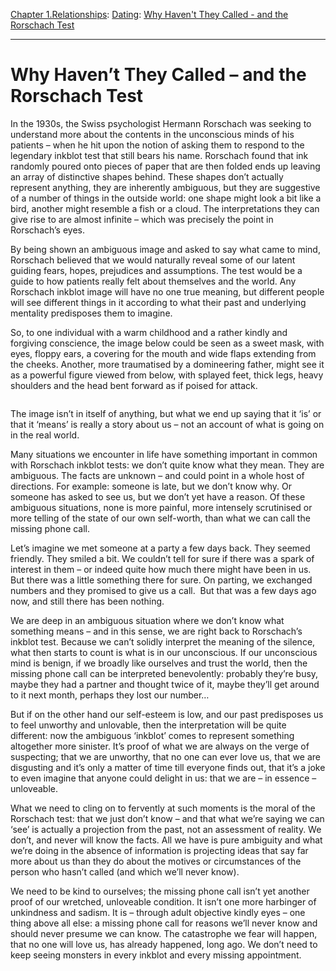 [Chapter 1.Relationships](https://www.theschooloflife.com/thebookoflife/category/relationships/): [Dating](https://www.theschooloflife.com/thebookoflife/category/relationships/dating/): [Why Haven't They Called - and the Rorschach Test](https://www.theschooloflife.com/thebookoflife/why-havent-they-called-and-the-rorschach-test/)

* * *

# Why Haven’t They Called – and the Rorschach Test

In the 1930s, the Swiss psychologist Hermann Rorschach was seeking to understand more about the contents in the unconscious minds of his patients – when he hit upon the notion of asking them to respond to the legendary inkblot test that still bears his name. Rorschach found that ink randomly poured onto pieces of paper that are then folded ends up leaving an array of distinctive shapes behind. These shapes don’t actually represent anything, they are inherently ambiguous, but they are suggestive of a number of things in the outside world: one shape might look a bit like a bird, another might resemble a fish or a cloud. The interpretations they can give rise to are almost infinite – which was precisely the point in Rorschach’s eyes.

By being shown an ambiguous image and asked to say what came to mind, Rorschach believed that we would naturally reveal some of our latent guiding fears, hopes, prejudices and assumptions. The test would be a guide to how patients really felt about themselves and the world. Any Rorschach inkblot image will have no one true meaning, but different people will see different things in it according to what their past and underlying mentality predisposes them to imagine.&nbsp;

So, to one individual with a warm childhood and a rather kindly and forgiving conscience, the image below could be seen as a sweet mask, with eyes, floppy ears, a covering for the mouth and wide flaps extending from the cheeks. Another, more traumatised by a domineering father, might see it as a powerful figure viewed from below, with splayed feet, thick legs, heavy shoulders and the head bent forward as if poised for attack.

<figure class="aligncenter"><img src="https://lh4.googleusercontent.com/_O8JWp-WGDtHLPwYLL-2pTcQ87O4ZnW4LSk483flQDCBX_Z21J9a0lT3hpht5in0jsSzm8jKNZHAOlr-o-eEF-XJbnpFQgc_fG2FXVEu--RCpn8kia5E-uv9vCYOA1ZkquAT_AYt" alt=""></figure>

The image isn’t in itself of anything, but what we end up saying that it ‘is’ or that it ‘means’ is really a story about us – not an account of what is going on in the real world.

Many situations we encounter in life have something important in common with Rorschach inkblot tests: we don’t quite know what they mean. They are ambiguous. The facts are unknown – and could point in a whole host of directions. For example: someone is late, but we don’t know why. Or someone has asked to see us, but we don’t yet have a reason. Of these ambiguous situations, none is more painful, more intensely scrutinised or more telling of the state of our own self-worth, than what we can call the missing phone call.

Let’s imagine we met someone at a party a few days back. They seemed friendly. They smiled a bit. We couldn’t tell for sure if there was a spark of interest in them – or indeed quite how much there might have been in us. But there was a little something there for sure. On parting, we exchanged numbers and they promised to give us a call.&nbsp; But that was a few days ago now, and still there has been nothing.

We are deep in an ambiguous situation where we don’t know what something means – and in this sense, we are right back to Rorschach’s inkblot test. Because we can’t solidly interpret the meaning of the silence, what then starts to count is what is in our unconscious. If our unconscious mind is benign, if we broadly like ourselves and trust the world, then the missing phone call can be interpreted benevolently: probably they’re busy, maybe they had a partner and thought twice of it, maybe they’ll get around to it next month, perhaps they lost our number…&nbsp;

But if on the other hand our self-esteem is low, and our past predisposes us to feel unworthy and unlovable, then the interpretation will be quite different: now the ambiguous ‘inkblot’ comes to represent something altogether more sinister. It’s proof of what we are always on the verge of suspecting; that we are unworthy, that no one can ever love us, that we are disgusting and it’s only a matter of time till everyone finds out, that it’s a joke to even imagine that anyone could delight in us: that we are – in essence – unloveable.

What we need to cling on to fervently at such moments is the moral of the Rorschach test: that we just don’t know – and that what we’re saying we can ‘see’ is actually a projection from the past, not an assessment of reality. We don’t, and never will know the facts. All we have is pure ambiguity and what we’re doing in the absence of information is projecting ideas that say far more about us than they do about the motives or circumstances of the person who hasn’t called (and which we’ll never know).&nbsp;

We need to be kind to ourselves; the missing phone call isn’t yet another proof of our wretched, unloveable condition. It isn’t one more harbinger of unkindness and sadism. It is – through adult objective kindly eyes – one thing above all else: a missing phone call for reasons we’ll never know and should never presume we can know. The catastrophe we fear will happen, that no one will love us, has already happened, long ago. We don’t need to keep seeing monsters in every inkblot and every missing appointment.
